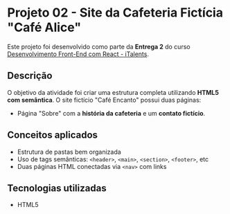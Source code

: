 # Projeto 02 - Site da Cafeteria Fictícia "Café Alice"


Este projeto foi desenvolvido como parte da **Entrega 2** do curso [Desenvolvimento Front-End com React - iTalents](https://italents.com.br).

## Descrição

O objetivo da atividade foi criar uma estrutura completa utilizando **HTML5 com semântica**.
O site fictício "Café Encanto" possui duas páginas:

- Página "Sobre" com a **história da cafeteria** e um **contato fictício**.

## Conceitos aplicados

- Estrutura de pastas bem organizada
- Uso de tags semânticas: `<header>`, `<main>`, `<section>`, `<footer>`, etc
- Duas páginas HTML conectadas via `<nav>` com links


##  Tecnologias utilizadas

- HTML5



